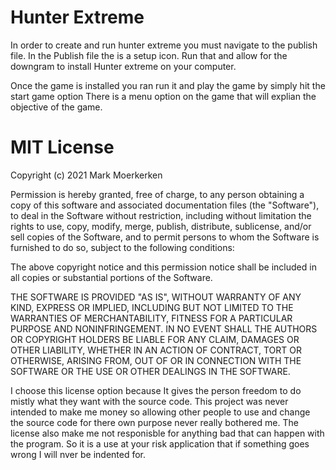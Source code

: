 # Hunter Extreme  

In order to create and run hunter extreme you must navigate to the publish file.
In the Publish file the is a setup icon.  Run that and allow for the downgram to install 
Hunter extreme on your computer.

Once the game is installed you ran run it and play the game by simply hit the start game option
There is a menu option on the game that will explian the objective of the 
game.

# MIT License

Copyright (c) 2021 Mark Moerkerken

Permission is hereby granted, free of charge, to any person obtaining a copy
of this software and associated documentation files (the "Software"), to deal
in the Software without restriction, including without limitation the rights
to use, copy, modify, merge, publish, distribute, sublicense, and/or sell
copies of the Software, and to permit persons to whom the Software is
furnished to do so, subject to the following conditions:

The above copyright notice and this permission notice shall be included in all
copies or substantial portions of the Software.

THE SOFTWARE IS PROVIDED "AS IS", WITHOUT WARRANTY OF ANY KIND, EXPRESS OR
IMPLIED, INCLUDING BUT NOT LIMITED TO THE WARRANTIES OF MERCHANTABILITY,
FITNESS FOR A PARTICULAR PURPOSE AND NONINFRINGEMENT. IN NO EVENT SHALL THE
AUTHORS OR COPYRIGHT HOLDERS BE LIABLE FOR ANY CLAIM, DAMAGES OR OTHER
LIABILITY, WHETHER IN AN ACTION OF CONTRACT, TORT OR OTHERWISE, ARISING FROM,
OUT OF OR IN CONNECTION WITH THE SOFTWARE OR THE USE OR OTHER DEALINGS IN THE
SOFTWARE.

I choose this license option because It gives the person freedom to do mistly 
what they want with the source code.  This project was never intended to make
me money so allowing other people to use and change the source code for there 
own purpose never really bothered me. The license also make me not responisble 
for anything bad that can happen with the program.  So it is a use at your risk
application that if something goes wrong I will nver be indented for.
